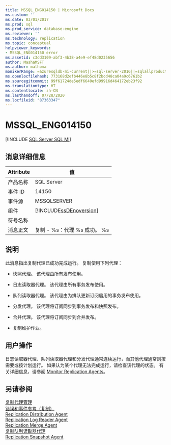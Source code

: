 ```yaml
---
title: MSSQL_ENG014150 | Microsoft Docs
ms.custom: ''
ms.date: 03/01/2017
ms.prod: sql
ms.prod_service: database-engine
ms.reviewer: ''
ms.technology: replication
ms.topic: conceptual
helpviewer_keywords:
- MSSQL_ENG014150 error
ms.assetid: c3dd3109-abf3-4b38-a4e9-ef48d0235656
author: MashaMSFT
ms.author: mathoma
monikerRange: =azuresqldb-mi-current||>=sql-server-2016||=sqlallproducts-allversions
ms.openlocfilehash: 773168d2efb446e8b5c8f2bcd48ca04a9c6761b2
ms.sourcegitcommit: 99f61724de5edf6640efd99916d464172eb23f92
ms.translationtype: HT
ms.contentlocale: zh-CN
ms.lasthandoff: 07/28/2020
ms.locfileid: "87363347"
---
```

# <a name="mssql_eng014150"></a>MSSQL_ENG014150
[!INCLUDE [SQL Server SQL MI](../../includes/applies-to-version/sql-asdbmi.md)]
    
## <a name="message-details"></a>消息详细信息  
  
|Attribute|值|  
|-|-|  
|产品名称|SQL Server|  
|事件 ID|14150|  
|事件源|MSSQLSERVER|  
|组件|[!INCLUDE[ssDEnoversion](../../includes/ssdenoversion-md.md)]|  
|符号名称||  
|消息正文|复制 - %s：代理 %s 成功。 %s|  
  
## <a name="explanation"></a>说明  
 此消息指出复制代理已成功完成运行。 复制使用下列代理：  
  
-   快照代理。 该代理由所有发布使用。  
  
-   日志读取器代理。 该代理由所有事务发布使用。  
  
-   队列读取器代理。 该代理由为排队更新订阅启用的事务发布使用。  
  
-   分发代理。 该代理将订阅同步到事务发布和快照发布。  
  
-   合并代理。 该代理将订阅同步到合并发布。  
  
-   复制维护作业。  
  
## <a name="user-action"></a>用户操作  
 日志读取器代理、队列读取器代理和分发代理通常连续运行，而其他代理通常则按需要或按计划运行。 如果认为某个代理无法完成运行，请检查该代理的状态。 有关详细信息，请参阅 [Monitor Replication Agents](../../relational-databases/replication/monitor/monitor-replication-agents.md)。  
  
## <a name="see-also"></a>另请参阅  
 [复制代理管理](../../relational-databases/replication/agents/replication-agent-administration.md)   
 [错误和事件参考（复制）](../../relational-databases/replication/errors-and-events-reference-replication.md)   
 [Replication Distribution Agent](../../relational-databases/replication/agents/replication-distribution-agent.md)   
 [Replication Log Reader Agent](../../relational-databases/replication/agents/replication-log-reader-agent.md)   
 [Replication Merge Agent](../../relational-databases/replication/agents/replication-merge-agent.md)   
 [复制队列读取器代理](../../relational-databases/replication/agents/replication-queue-reader-agent.md)   
 [Replication Snapshot Agent](../../relational-databases/replication/agents/replication-snapshot-agent.md)  
  
  
